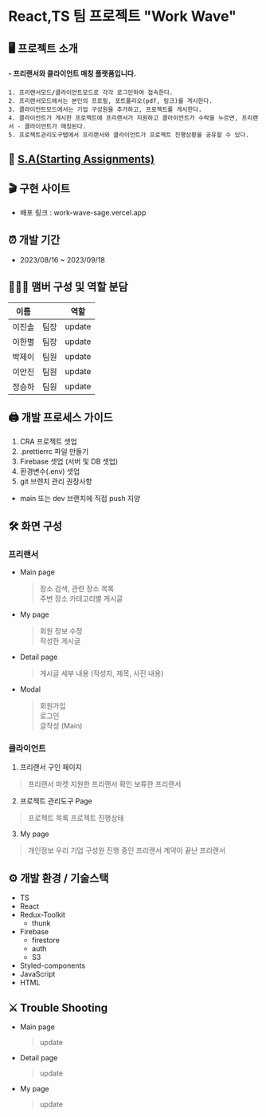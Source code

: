 # React,TS 팀 프로젝트 "Work Wave"

## 🖥️ 프로젝트 소개

#### - 프리랜서와 클라이언트 매칭 플랫폼입니다.

    1. 프리랜서모드/클라이언트모드로 각각 로그인하여 접속한다.
    2. 프리랜서모드에서는 본인의 프로필, 포트폴리오(pdf, 링크)를 게시한다.
    3. 클라이언트모드에서는 기업 구성원을 추가하고, 프로젝트를 게시한다.
    4. 클라이언트가 게시한 프로젝트에 프리랜서가 지원하고 클라이언트가 수락을 누르면, 프리랜서 - 클라이언트가 매칭된다.
    5. 프로젝트관리도구탭에서 프리랜서와 클라이언트가 프로젝트 진행상황을 공유할 수 있다.

## 📜 [S.A(Starting Assignments)](https://www.notion.so/86dbcf1f59274d9eaf2c5247cb73644a?pvs=4)

## 🎬 구현 사이트

- 배포 링크 : work-wave-sage.vercel.app
  
## ⏰ 개발 기간

- 2023/08/16 ~ 2023/09/18

## 🧑‍🤝‍🧑 맴버 구성 및 역할 분담

|이름||역할|
|------|---|---|
|이진솔|팀장|update|
|이한별|팀장|update|
|박제이|팀원|update|
|이안진|팀원|update|
|정승하|팀원|update|

## 🖨️ 개발 프로세스 가이드

1.  CRA 프로젝트 셋업
2.  .prettierrc 파일 만들기
3.  Firebase 셋업 (서버 및 DB 셋업)
4.  환경변수(.env) 셋업
5.  git 브렌치 관리 권장사항

- main 또는 dev 브랜치에 직접 push 지양

## 🛠️ 화면 구성

### 프리랜서
- Main page
  > 장소 검색, 관련 장소 목록<br/>
  > 주변 장소 카테고리별 게시글
- My page
  > 회원 정보 수정<br/>
  > 작성한 게시글
- Detail page
  > 게시글 세부 내용 (작성자, 제목, 사진 내용)
- Modal
  > 회원가입<br/>
  > 로그인<br/>
  > 글작성 (Main)

### 클라이언트
 1. 프리랜서 구인 페이지
  > 프리랜서 마켓
  > 지원한 프리랜서 확인
  > 보류한 프리랜서
  
 2. 프로젝트 관리도구 Page
  > 프로젝트 목록
  > 프로젝트 진행상태

 3. My page
  > 개인정보
  > 우리 기업 구성원
  > 진행 중인 프리랜서
  > 계약이 끝난 프리랜서




## ⚙️ 개발 환경 / 기술스택

- TS
- React
- Redux-Toolkit
  - thunk
- Firebase
  - firestore
  - auth
  - S3
- Styled-components
- JavaScript
- HTML

## ⚔️ Trouble Shooting

- Main page
  > update
- Detail page
  > update
- My page
  > update
